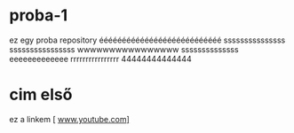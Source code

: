 # proba-1
ez egy proba repository
ééééééééééééééééééééééééééé
sssssssssssssss
ssssssssssssssss
wwwwwwwwwwwwwwww
ssssssssssssss
eeeeeeeeeeeee
rrrrrrrrrrrrrrrr
44444444444444
# cim első
ez a linkem [ www.youtube.com]
